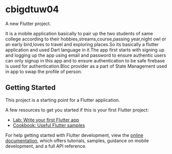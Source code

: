 # cbigdtuw04

A new Flutter project.

It is a mobile application basically to pair up the two students of same college according to their hobbies,streams,course,passing year,night owl or an early bird,loves to travel and exploring places.So its basically a flutter application and used Dart language in it.The app first starts with signing up and logging up the app using email and password to ensure authentic users can only signup in this app and to ensure authentication to be safe firebase is used for authentication.Bloc provider as a part of State Management used in app to swap the profile of person.
## Getting Started

This project is a starting point for a Flutter application.

A few resources to get you started if this is your first Flutter project:

- [Lab: Write your first Flutter app](https://docs.flutter.dev/get-started/codelab)
- [Cookbook: Useful Flutter samples](https://docs.flutter.dev/cookbook)

For help getting started with Flutter development, view the
[online documentation](https://docs.flutter.dev/), which offers tutorials,
samples, guidance on mobile development, and a full API reference.
